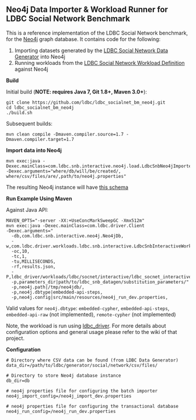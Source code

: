Neo4j Data Importer & Workload Runner for LDBC Social Network Benchmark
---------------------

This is a reference implementation of the LDBC Social Network benchmark, for the [Neo4j](http://www.neo4j.org/) graph database.
It contains code for the following:

1. Importing datasets generated by the [LDBC Social Network Data Generator](https://github.com/ldbc/ldbc_snb_datagen) into Neo4j
2. Running workloads from the [LDBC Social Network Workload Definition](https://github.com/ldbc/ldbc_snb_docs) against Neo4j

**Build**

Initial build (**NOTE: requires Java 7, Git 1.8+, Maven 3.0+**):

	git clone https://github.com/ldbc/ldbc_socialnet_bm_neo4j.git
	cd ldbc_socialnet_bm_neo4j
	./build.sh

Subsequent builds:

	mvn clean compile -Dmaven.compiler.source=1.7 -Dmaven.compiler.target=1.7

**Import data into Neo4j**

	mvn exec:java -Dexec.mainClass=com.ldbc.snb.interactive.neo4j.load.LdbcSnbNeo4jImporter
	-Dexec.arguments="where/db/will/be/created/, where/csv/files/are/,path/to/neo4j.properties" 
	
The resulting Neo4j instance will have [this schema](https://github.com/ldbc/ldbc_socialnet_bm_neo4j/wiki/Schema)

**Run Example Using Maven**

Against Java API:

	MAVEN_OPTS="-server -XX:+UseConcMarkSweepGC -Xmx512m" 
	mvn exec:java -Dexec.mainClass=com.ldbc.driver.Client
	-Dexec.arguments="
	  -db,com.ldbc.snb.interactive.neo4j.Neo4jDb,
	  -w,com.ldbc.driver.workloads.ldbc.snb.interactive.LdbcSnbInteractiveWorkload,
	  -oc,10,
	  -tc,1,
	  -tu,MILLISECONDS,
	  -rf,results.json,
	  -P,ldbc_driver/workloads/ldbc/socnet/interactive/ldbc_socnet_interactive.properties,
	  -p,parameters_dir|path/to/ldbc_snb_datagen/substitution_parameters/"
	  -p,neo4j.path|/tmp/neo4jdb/,
	  -p,neo4j.dbtype|embedded-api-steps,
	  -p,neo4j.config|src/main/resources/neo4j_run_dev.properties,

Valid values for `neo4j.dbtype`: `embedded-cypher`, `embedded-api-steps`, `embedded-api-raw` (not implemented), `remote-cypher` (not implemented)
	
Note, the workload is run using [ldbc_driver](https://github.com/ldbc/ldbc_driver). For more details about configuration options and general usage please refer to the wiki of that project.

**Configuration**

	# Directory where CSV data can be found (from LDBC Data Generator)
	data_dir=/path/to/ldbc/generator/social/network/csv/files/

	# Directory to store Neo4j database instance
	db_dir=db

	# neo4j properties file for configuring the batch importer
	neo4j_import_config=/neo4j_import_dev.properties

	# neo4j properties file for configuring the transactional database
	neo4j_run_config=/neo4j_run_dev.properties
